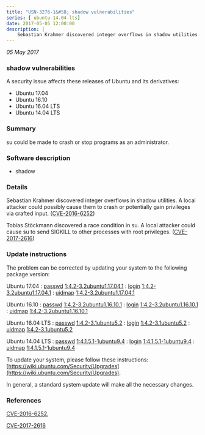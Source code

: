 ```yaml
---
title: "USN-3276-1&#58; shadow vulnerabilities"
series: [ ubuntu-14.04-lts]
date: 2017-05-05 12:00:00
description: |
    Sebastian Krahmer discovered integer overflows in shadow utilities. A local attacker could possibly cause them to crash or potentially gain privileges via crafted input. ([CVE-2016-6252](http://people.ubuntu.com/~ubuntu-security/cve/CVE-2016-6252))
--- 
```

 
 

*05 May 2017*

### shadow vulnerabilities

A security issue affects these releases of Ubuntu and its derivatives:

* Ubuntu 17.04
* Ubuntu 16.10
* Ubuntu 16.04 LTS
* Ubuntu 14.04 LTS

### Summary

su could be made to crash or stop programs as an administrator. 

### Software description

* shadow 

### Details

Sebastian Krahmer discovered integer overflows in shadow utilities. A local attacker could possibly cause them to crash or potentially gain privileges via crafted input. ([CVE-2016-6252](http://people.ubuntu.com/~ubuntu-security/cve/CVE-2016-6252))

Tobias Stöckmann discovered a race condition in su. A local attacker could cause su to send SIGKILL to other processes with root privileges. ([CVE-2017-2616](http://people.ubuntu.com/~ubuntu-security/cve/CVE-2017-2616)) 

### Update instructions

The problem can be corrected by updating your system to the following package version:

Ubuntu 17.04
 : [passwd](https://launchpad.net/ubuntu/+source/shadow) <span> [1:4.2-3.2ubuntu1.17.04.1](https://launchpad.net/ubuntu/+source/shadow/1:4.2-3.2ubuntu1.17.04.1) </span> 
 : [login](https://launchpad.net/ubuntu/+source/shadow) <span> [1:4.2-3.2ubuntu1.17.04.1](https://launchpad.net/ubuntu/+source/shadow/1:4.2-3.2ubuntu1.17.04.1) </span> 
 : [uidmap](https://launchpad.net/ubuntu/+source/shadow) <span> [1:4.2-3.2ubuntu1.17.04.1](https://launchpad.net/ubuntu/+source/shadow/1:4.2-3.2ubuntu1.17.04.1) </span> 

Ubuntu 16.10
 : [passwd](https://launchpad.net/ubuntu/+source/shadow) <span> [1:4.2-3.2ubuntu1.16.10.1](https://launchpad.net/ubuntu/+source/shadow/1:4.2-3.2ubuntu1.16.10.1) </span> 
 : [login](https://launchpad.net/ubuntu/+source/shadow) <span> [1:4.2-3.2ubuntu1.16.10.1](https://launchpad.net/ubuntu/+source/shadow/1:4.2-3.2ubuntu1.16.10.1) </span> 
 : [uidmap](https://launchpad.net/ubuntu/+source/shadow) <span> [1:4.2-3.2ubuntu1.16.10.1](https://launchpad.net/ubuntu/+source/shadow/1:4.2-3.2ubuntu1.16.10.1) </span> 

Ubuntu 16.04 LTS
 : [passwd](https://launchpad.net/ubuntu/+source/shadow) <span> [1:4.2-3.1ubuntu5.2](https://launchpad.net/ubuntu/+source/shadow/1:4.2-3.1ubuntu5.2) </span> 
 : [login](https://launchpad.net/ubuntu/+source/shadow) <span> [1:4.2-3.1ubuntu5.2](https://launchpad.net/ubuntu/+source/shadow/1:4.2-3.1ubuntu5.2) </span> 
 : [uidmap](https://launchpad.net/ubuntu/+source/shadow) <span> [1:4.2-3.1ubuntu5.2](https://launchpad.net/ubuntu/+source/shadow/1:4.2-3.1ubuntu5.2) </span> 

Ubuntu 14.04 LTS
 : [passwd](https://launchpad.net/ubuntu/+source/shadow) <span> [1:4.1.5.1-1ubuntu9.4](https://launchpad.net/ubuntu/+source/shadow/1:4.1.5.1-1ubuntu9.4) </span> 
 : [login](https://launchpad.net/ubuntu/+source/shadow) <span> [1:4.1.5.1-1ubuntu9.4](https://launchpad.net/ubuntu/+source/shadow/1:4.1.5.1-1ubuntu9.4) </span> 
 : [uidmap](https://launchpad.net/ubuntu/+source/shadow) <span> [1:4.1.5.1-1ubuntu9.4](https://launchpad.net/ubuntu/+source/shadow/1:4.1.5.1-1ubuntu9.4) </span> 

To update your system, please follow these instructions: [https://wiki.ubuntu.com/Security/Upgrades](https://wiki.ubuntu.com/Security/Upgrades).

In general, a standard system update will make all the necessary changes. 

### References

 
 [CVE-2016-6252](http://people.ubuntu.com/~ubuntu-security/cve/CVE-2016-6252), 

 [CVE-2017-2616](http://people.ubuntu.com/~ubuntu-security/cve/CVE-2017-2616)
 

